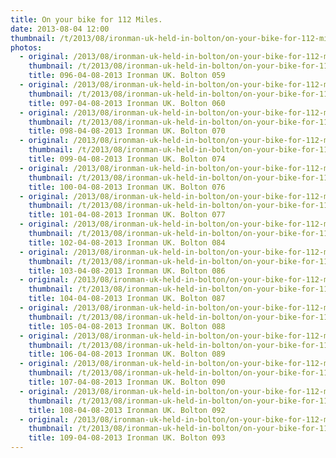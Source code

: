 ```yaml
---
title: On your bike for 112 Miles.
date: 2013-08-04 12:00
thumbnail: /t/2013/08/ironman-uk-held-in-bolton/on-your-bike-for-112-miles/096-04-08-2013-ironman-uk.-bolton-059.jpg
photos:
  - original: /2013/08/ironman-uk-held-in-bolton/on-your-bike-for-112-miles/096-04-08-2013-ironman-uk.-bolton-059.jpg
    thumbnail: /t/2013/08/ironman-uk-held-in-bolton/on-your-bike-for-112-miles/096-04-08-2013-ironman-uk.-bolton-059.jpg
    title: 096-04-08-2013 Ironman UK. Bolton 059
  - original: /2013/08/ironman-uk-held-in-bolton/on-your-bike-for-112-miles/097-04-08-2013-ironman-uk.-bolton-060.jpg
    thumbnail: /t/2013/08/ironman-uk-held-in-bolton/on-your-bike-for-112-miles/097-04-08-2013-ironman-uk.-bolton-060.jpg
    title: 097-04-08-2013 Ironman UK. Bolton 060
  - original: /2013/08/ironman-uk-held-in-bolton/on-your-bike-for-112-miles/098-04-08-2013-ironman-uk.-bolton-070.jpg
    thumbnail: /t/2013/08/ironman-uk-held-in-bolton/on-your-bike-for-112-miles/098-04-08-2013-ironman-uk.-bolton-070.jpg
    title: 098-04-08-2013 Ironman UK. Bolton 070
  - original: /2013/08/ironman-uk-held-in-bolton/on-your-bike-for-112-miles/099-04-08-2013-ironman-uk.-bolton-074.jpg
    thumbnail: /t/2013/08/ironman-uk-held-in-bolton/on-your-bike-for-112-miles/099-04-08-2013-ironman-uk.-bolton-074.jpg
    title: 099-04-08-2013 Ironman UK. Bolton 074
  - original: /2013/08/ironman-uk-held-in-bolton/on-your-bike-for-112-miles/100-04-08-2013-ironman-uk.-bolton-076.jpg
    thumbnail: /t/2013/08/ironman-uk-held-in-bolton/on-your-bike-for-112-miles/100-04-08-2013-ironman-uk.-bolton-076.jpg
    title: 100-04-08-2013 Ironman UK. Bolton 076
  - original: /2013/08/ironman-uk-held-in-bolton/on-your-bike-for-112-miles/101-04-08-2013-ironman-uk.-bolton-077.jpg
    thumbnail: /t/2013/08/ironman-uk-held-in-bolton/on-your-bike-for-112-miles/101-04-08-2013-ironman-uk.-bolton-077.jpg
    title: 101-04-08-2013 Ironman UK. Bolton 077
  - original: /2013/08/ironman-uk-held-in-bolton/on-your-bike-for-112-miles/102-04-08-2013-ironman-uk.-bolton-084.jpg
    thumbnail: /t/2013/08/ironman-uk-held-in-bolton/on-your-bike-for-112-miles/102-04-08-2013-ironman-uk.-bolton-084.jpg
    title: 102-04-08-2013 Ironman UK. Bolton 084
  - original: /2013/08/ironman-uk-held-in-bolton/on-your-bike-for-112-miles/103-04-08-2013-ironman-uk.-bolton-086.jpg
    thumbnail: /t/2013/08/ironman-uk-held-in-bolton/on-your-bike-for-112-miles/103-04-08-2013-ironman-uk.-bolton-086.jpg
    title: 103-04-08-2013 Ironman UK. Bolton 086
  - original: /2013/08/ironman-uk-held-in-bolton/on-your-bike-for-112-miles/104-04-08-2013-ironman-uk.-bolton-087.jpg
    thumbnail: /t/2013/08/ironman-uk-held-in-bolton/on-your-bike-for-112-miles/104-04-08-2013-ironman-uk.-bolton-087.jpg
    title: 104-04-08-2013 Ironman UK. Bolton 087
  - original: /2013/08/ironman-uk-held-in-bolton/on-your-bike-for-112-miles/105-04-08-2013-ironman-uk.-bolton-088.jpg
    thumbnail: /t/2013/08/ironman-uk-held-in-bolton/on-your-bike-for-112-miles/105-04-08-2013-ironman-uk.-bolton-088.jpg
    title: 105-04-08-2013 Ironman UK. Bolton 088
  - original: /2013/08/ironman-uk-held-in-bolton/on-your-bike-for-112-miles/106-04-08-2013-ironman-uk.-bolton-089.jpg
    thumbnail: /t/2013/08/ironman-uk-held-in-bolton/on-your-bike-for-112-miles/106-04-08-2013-ironman-uk.-bolton-089.jpg
    title: 106-04-08-2013 Ironman UK. Bolton 089
  - original: /2013/08/ironman-uk-held-in-bolton/on-your-bike-for-112-miles/107-04-08-2013-ironman-uk.-bolton-090.jpg
    thumbnail: /t/2013/08/ironman-uk-held-in-bolton/on-your-bike-for-112-miles/107-04-08-2013-ironman-uk.-bolton-090.jpg
    title: 107-04-08-2013 Ironman UK. Bolton 090
  - original: /2013/08/ironman-uk-held-in-bolton/on-your-bike-for-112-miles/108-04-08-2013-ironman-uk.-bolton-092.jpg
    thumbnail: /t/2013/08/ironman-uk-held-in-bolton/on-your-bike-for-112-miles/108-04-08-2013-ironman-uk.-bolton-092.jpg
    title: 108-04-08-2013 Ironman UK. Bolton 092
  - original: /2013/08/ironman-uk-held-in-bolton/on-your-bike-for-112-miles/109-04-08-2013-ironman-uk.-bolton-093.jpg
    thumbnail: /t/2013/08/ironman-uk-held-in-bolton/on-your-bike-for-112-miles/109-04-08-2013-ironman-uk.-bolton-093.jpg
    title: 109-04-08-2013 Ironman UK. Bolton 093
---
```

